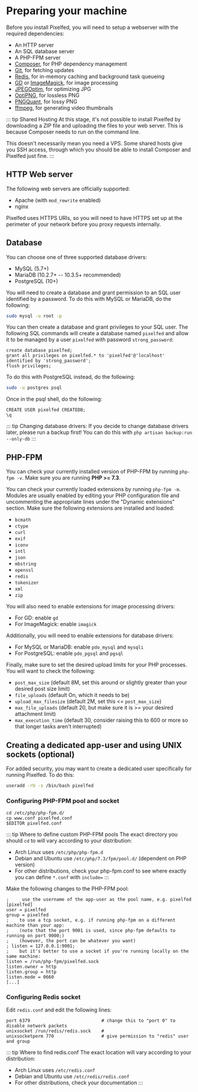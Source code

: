 # Preparing your machine

Before you install Pixelfed, you will need to setup a webserver with the required dependencies:

- An HTTP server
- An SQL database server
- A PHP-FPM server
- [Composer](https://getcomposer.org/), for PHP dependency management
- [Git](https://git-scm.com/), for fetching updates
- [Redis](https://redis.io/), for in-memory caching and background task queueing
- [GD](https://libgd.github.io/) or [ImageMagick](https://imagemagick.org), for image processing
- [JPEGOptim](https://github.com/tjko/jpegoptim), for optimizing JPG
- [OptiPNG](http://optipng.sourceforge.net/), for lossless PNG
- [PNGQuant](https://pngquant.org/), for lossy PNG
- [ffmpeg](https://ffmpeg.org/), for generating video thumbnails

::: tip Shared Hosting
At this stage, it's not possible to install Pixelfed by downloading a ZIP file and uploading the files to your web server. This is because Composer needs to run on the command line.

This doesn't necessarily mean you need a VPS. Some shared hosts give you SSH access, through which you should be able to install Composer and Pixelfed just fine.
:::


## HTTP Web server
The following web servers are officially supported:
- Apache (with `mod_rewrite` enabled)
- nginx

Pixelfed uses HTTPS URIs, so you will need to have HTTPS set up at the perimeter of your network before you proxy requests internally.

## Database

You can choose one of three supported database drivers:
- MySQL (5.7+)
- MariaDB (10.2.7+ -- 10.3.5+ recommended)
- PostgreSQL (10+)

You will need to create a database and grant permission to an SQL user identified by a password. To do this with MySQL or MariaDB, do the following:

```bash
sudo mysql -u root -p
```

You can then create a database and grant privileges to your SQL user. The following SQL commands will create a database named `pixelfed` and allow it to be managed by a user `pixelfed` with password `strong_password`:

```sql{1,2}
create database pixelfed;
grant all privileges on pixelfed.* to 'pixelfed'@'localhost' identified by 'strong_password';
flush privileges;
```

To do this with PostgreSQL instead, do the following:
```bash
sudo -u postgres psql
```

Once in the psql shell, do the following:
```
CREATE USER pixelfed CREATEDB;
\q
```

::: tip Changing database drivers:
If you decide to change database drivers later, please run a backup first! You can do this with `php artisan backup:run --only-db`
:::

## PHP-FPM

You can check your currently installed version of PHP-FPM by running `php-fpm -v`. Make sure you are running **PHP >= 7.3**.

You can check your currently loaded extensions by running `php-fpm -m`. Modules are usually enabled by editing your PHP configuration file and uncommenting the appropriate lines under the "Dynamic extensions" section. Make sure the following extensions are installed and loaded:
- `bcmath`
- `ctype`
- `curl`
- `exif`
- `iconv`
- `intl`
- `json`
- `mbstring`
- `openssl`
- `redis`
- `tokenizer`
- `xml`
- `zip`

You will also need to enable extensions for image processing drivers:
- For GD: enable `gd`
- For ImageMagick: enable `imagick`

Additionally, you will need to enable extensions for database drivers:
- For MySQL or MariaDB: enable `pdo_mysql` and `mysqli`
- For PostgreSQL: enable `pdo_pgsql` and `pgsql`

Finally, make sure to set the desired upload limits for your PHP processes. You will want to check the following:
- `post_max_size` (default 8M, set this around or slightly greater than your desired post size limit)
- `file_uploads` (default On, which it needs to be)
- `upload_max_filesize` (default 2M, set this <= `post_max_size`)
- `max_file_uploads` (default 20, but make sure it is >= your desired attachment limit)
- `max_execution_time` (default 30, consider raising this to 600 or more so that longer tasks aren't interrupted)

## Creating a dedicated app-user and using UNIX sockets (optional)

For added security, you may want to create a dedicated user specifically for running Pixelfed. To do this:

```bash
useradd -rU -s /bin/bash pixelfed
```

### Configuring PHP-FPM pool and socket

```bash{1}
cd /etc/php/php-fpm.d/
cp www.conf pixelfed.conf
$EDITOR pixelfed.conf
```

::: tip Where to define custom PHP-FPM pools
The exact directory you should `cd` to will vary according to your distribution:
- Arch Linux uses `/etc/php/php-fpm.d`
- Debian and Ubuntu use `/etc/php/7.3/fpm/pool.d/` (dependent on PHP version)
- For other distributions, check your php-fpm.conf to see where exactly you can define `*.conf` with `include=`
:::


Make the following changes to the PHP-FPM pool:
```
;     use the username of the app-user as the pool name, e.g. pixelfed
[pixelfed]
user = pixelfed
group = pixelfed
;    to use a tcp socket, e.g. if running php-fpm on a different machine than your app:
;    (note that the port 9001 is used, since php-fpm defaults to running on port 9000;)
;    (however, the port can be whatever you want)
; listen = 127.0.0.1:9001;
;    but it's better to use a socket if you're running locally on the same machine:
listen = /run/php-fpm/pixelfed.sock
listen.owner = http
listen.group = http
listen.mode = 0660
[...]
```

### Configuring Redis socket

Edit `redis.conf` and edit the following lines:
```
port 6379                           # change this to "port 0" to disable network packets
unixsocket /run/redis/redis.sock    # 
unixsocketperm 770                  # give permission to "redis" user and group
```

::: tip Where to find redis.conf
The exact location will vary according to your distribution:
- Arch Linux uses `/etc/redis.conf`
- Debian and Ubuntu use `/etc/redis/redis.conf`
- For other distributions, check your documentation
:::